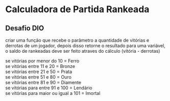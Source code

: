 <h1>Calculadora de Partida Rankeada</h1>
<h2>Desafio DIO</h2>
<p>criar uma função que recebe o parâmetro a quantidade de vitórias e derrotas 
de um jogador, depois disso retorne o resultado para uma variável, 
o saldo de rankeadas deve ser feito atraves do cálculo (vitória - derrotas)</p>

se vitórias por menor do 10 = Ferro<br>
se vitórias entre 11 e 20 = Bronze<br>
se vitórias entre 21 e 50 = Prata<br>
se vitórias entre 51 e 80 = Ouro<br>
se vitórias entre 81 e 90 = Diamente<br> 
se vitórias para entre 91 e 100 = Lendário<br>
se vitórias para maior ou igual a 101 = Imortal<br>
